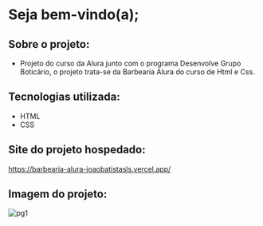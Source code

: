 # Seja bem-vindo(a);

## Sobre o projeto:
- Projeto do curso da Alura junto com o programa Desenvolve Grupo Boticário, o projeto trata-se da Barbearia Alura do curso de Html e Css.

## Tecnologias utilizada:
- HTML
- CSS

## Site do projeto hospedado:
https://barbearia-alura-joaobatistasls.vercel.app/

## Imagem do projeto:

![pg1](https://user-images.githubusercontent.com/109250906/216796400-b5b12ad5-246d-4588-9dc0-caf6af19fdb6.png)


